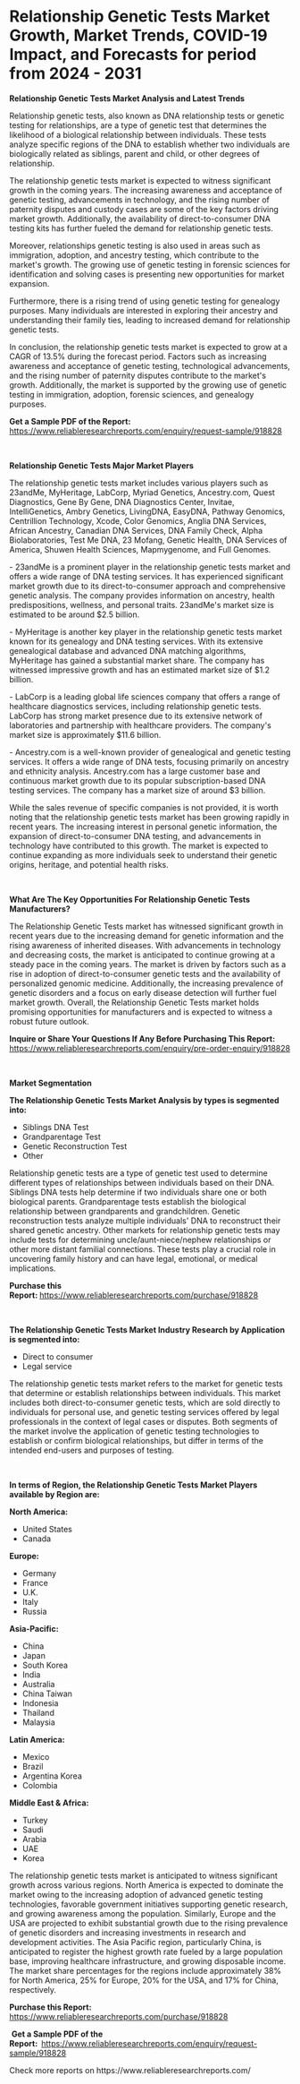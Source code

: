 <p><h1>Relationship Genetic Tests Market Growth, Market Trends, COVID-19 Impact, and Forecasts for period from 2024 - 2031</h1></p><p><strong>Relationship Genetic Tests Market Analysis and Latest Trends</strong></p>
<p><p>Relationship genetic tests, also known as DNA relationship tests or genetic testing for relationships, are a type of genetic test that determines the likelihood of a biological relationship between individuals. These tests analyze specific regions of the DNA to establish whether two individuals are biologically related as siblings, parent and child, or other degrees of relationship.</p><p>The relationship genetic tests market is expected to witness significant growth in the coming years. The increasing awareness and acceptance of genetic testing, advancements in technology, and the rising number of paternity disputes and custody cases are some of the key factors driving market growth. Additionally, the availability of direct-to-consumer DNA testing kits has further fueled the demand for relationship genetic tests.</p><p>Moreover, relationships genetic testing is also used in areas such as immigration, adoption, and ancestry testing, which contribute to the market's growth. The growing use of genetic testing in forensic sciences for identification and solving cases is presenting new opportunities for market expansion.</p><p>Furthermore, there is a rising trend of using genetic testing for genealogy purposes. Many individuals are interested in exploring their ancestry and understanding their family ties, leading to increased demand for relationship genetic tests.</p><p>In conclusion, the relationship genetic tests market is expected to grow at a CAGR of 13.5% during the forecast period. Factors such as increasing awareness and acceptance of genetic testing, technological advancements, and the rising number of paternity disputes contribute to the market's growth. Additionally, the market is supported by the growing use of genetic testing in immigration, adoption, forensic sciences, and genealogy purposes.</p></p>
<p><strong>Get a Sample PDF of the Report:&nbsp;</strong> <a href="https://www.reliableresearchreports.com/enquiry/request-sample/918828">https://www.reliableresearchreports.com/enquiry/request-sample/918828</a></p>
<p>&nbsp;</p>
<p><strong>Relationship Genetic Tests Major Market Players</strong></p>
<p><p>The relationship genetic tests market includes various players such as 23andMe, MyHeritage, LabCorp, Myriad Genetics, Ancestry.com, Quest Diagnostics, Gene By Gene, DNA Diagnostics Center, Invitae, IntelliGenetics, Ambry Genetics, LivingDNA, EasyDNA, Pathway Genomics, Centrillion Technology, Xcode, Color Genomics, Anglia DNA Services, African Ancestry, Canadian DNA Services, DNA Family Check, Alpha Biolaboratories, Test Me DNA, 23 Mofang, Genetic Health, DNA Services of America, Shuwen Health Sciences, Mapmygenome, and Full Genomes.</p><p>- 23andMe is a prominent player in the relationship genetic tests market and offers a wide range of DNA testing services. It has experienced significant market growth due to its direct-to-consumer approach and comprehensive genetic analysis. The company provides information on ancestry, health predispositions, wellness, and personal traits. 23andMe's market size is estimated to be around $2.5 billion.</p><p>- MyHeritage is another key player in the relationship genetic tests market known for its genealogy and DNA testing services. With its extensive genealogical database and advanced DNA matching algorithms, MyHeritage has gained a substantial market share. The company has witnessed impressive growth and has an estimated market size of $1.2 billion.</p><p>- LabCorp is a leading global life sciences company that offers a range of healthcare diagnostics services, including relationship genetic tests. LabCorp has strong market presence due to its extensive network of laboratories and partnership with healthcare providers. The company's market size is approximately $11.6 billion.</p><p>- Ancestry.com is a well-known provider of genealogical and genetic testing services. It offers a wide range of DNA tests, focusing primarily on ancestry and ethnicity analysis. Ancestry.com has a large customer base and continuous market growth due to its popular subscription-based DNA testing services. The company has a market size of around $3 billion.</p><p>While the sales revenue of specific companies is not provided, it is worth noting that the relationship genetic tests market has been growing rapidly in recent years. The increasing interest in personal genetic information, the expansion of direct-to-consumer DNA testing, and advancements in technology have contributed to this growth. The market is expected to continue expanding as more individuals seek to understand their genetic origins, heritage, and potential health risks.</p></p>
<p>&nbsp;</p>
<p><strong>What Are The Key Opportunities For Relationship Genetic Tests Manufacturers?</strong></p>
<p><p>The Relationship Genetic Tests market has witnessed significant growth in recent years due to the increasing demand for genetic information and the rising awareness of inherited diseases. With advancements in technology and decreasing costs, the market is anticipated to continue growing at a steady pace in the coming years. The market is driven by factors such as a rise in adoption of direct-to-consumer genetic tests and the availability of personalized genomic medicine. Additionally, the increasing prevalence of genetic disorders and a focus on early disease detection will further fuel market growth. Overall, the Relationship Genetic Tests market holds promising opportunities for manufacturers and is expected to witness a robust future outlook.</p></p>
<p><strong>Inquire or Share Your Questions If Any Before Purchasing This Report:</strong> <a href="https://www.reliableresearchreports.com/enquiry/pre-order-enquiry/918828">https://www.reliableresearchreports.com/enquiry/pre-order-enquiry/918828</a></p>
<p>&nbsp;</p>
<p><strong>Market Segmentation</strong></p>
<p><strong>The Relationship Genetic Tests Market Analysis by types is segmented into:</strong></p>
<p><ul><li>Siblings DNA Test</li><li>Grandparentage Test</li><li>Genetic Reconstruction Test</li><li>Other</li></ul></p>
<p><p>Relationship genetic tests are a type of genetic test used to determine different types of relationships between individuals based on their DNA. Siblings DNA tests help determine if two individuals share one or both biological parents. Grandparentage tests establish the biological relationship between grandparents and grandchildren. Genetic reconstruction tests analyze multiple individuals' DNA to reconstruct their shared genetic ancestry. Other markets for relationship genetic tests may include tests for determining uncle/aunt-niece/nephew relationships or other more distant familial connections. These tests play a crucial role in uncovering family history and can have legal, emotional, or medical implications.</p></p>
<p><strong>Purchase this Report:&nbsp;</strong><a href="https://www.reliableresearchreports.com/purchase/918828">https://www.reliableresearchreports.com/purchase/918828</a></p>
<p>&nbsp;</p>
<p><strong>The Relationship Genetic Tests Market Industry Research by Application is segmented into:</strong></p>
<p><ul><li>Direct to consumer</li><li>Legal service</li></ul></p>
<p><p>The relationship genetic tests market refers to the market for genetic tests that determine or establish relationships between individuals. This market includes both direct-to-consumer genetic tests, which are sold directly to individuals for personal use, and genetic testing services offered by legal professionals in the context of legal cases or disputes. Both segments of the market involve the application of genetic testing technologies to establish or confirm biological relationships, but differ in terms of the intended end-users and purposes of testing.</p></p>
<p>&nbsp;</p>
<p><strong>In terms of Region, the Relationship Genetic Tests Market Players available by Region are:</strong></p>
<p>
    <p> <strong> North America: </strong>
        <ul>
            <li>United States</li>
            <li>Canada</li>
        </ul>
        </p> 
    <p> <strong> Europe: </strong>
        <ul>
            <li>Germany</li>
            <li>France</li>
            <li>U.K.</li>
            <li>Italy</li>
            <li>Russia</li>
        </ul>
        </p> 
    <p> <strong> Asia-Pacific: </strong>
        <ul>
            <li>China</li>
            <li>Japan</li>
            <li>South Korea</li>
            <li>India</li>
            <li>Australia</li>
            <li>China Taiwan</li>
            <li>Indonesia</li>
            <li>Thailand</li>
            <li>Malaysia</li>
        </ul>
        </p> 
    <p> <strong> Latin America: </strong>
        <ul>
            <li>Mexico</li>
            <li>Brazil</li>
            <li>Argentina Korea</li>
            <li>Colombia</li>
        </ul>
        </p> 
    <p> <strong> Middle East & Africa: </strong>
        <ul>
            <li>Turkey</li>
            <li>Saudi</li>
            <li>Arabia</li>
            <li>UAE</li>
            <li>Korea</li>
        </ul>
    </p>
    </p>
<p><p>The relationship genetic tests market is anticipated to witness significant growth across various regions. North America is expected to dominate the market owing to the increasing adoption of advanced genetic testing technologies, favorable government initiatives supporting genetic research, and growing awareness among the population. Similarly, Europe and the USA are projected to exhibit substantial growth due to the rising prevalence of genetic disorders and increasing investments in research and development activities. The Asia Pacific region, particularly China, is anticipated to register the highest growth rate fueled by a large population base, improving healthcare infrastructure, and growing disposable income. The market share percentages for the regions include approximately 38% for North America, 25% for Europe, 20% for the USA, and 17% for China, respectively.</p></p>
<p><strong>Purchase this Report: </strong><a href="https://www.reliableresearchreports.com/purchase/918828">https://www.reliableresearchreports.com/purchase/918828</a></p>
<p>&nbsp;<strong>Get a Sample PDF of the Report:&nbsp;&nbsp;</strong><a href="https://www.reliableresearchreports.com/enquiry/request-sample/918828">https://www.reliableresearchreports.com/enquiry/request-sample/918828</a></p>
<p><strong></strong></p>
<p>Check more reports on https://www.reliableresearchreports.com/</p>